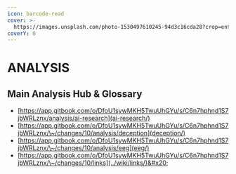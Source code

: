 ```yaml
---
icon: barcode-read
cover: >-
  https://images.unsplash.com/photo-1530497610245-94d3c16cda28?crop=entropy&cs=srgb&fm=jpg&ixid=M3wxOTcwMjR8MHwxfHNlYXJjaHwyfHxzY2FufGVufDB8fHx8MTczMDMyNTk3N3ww&ixlib=rb-4.0.3&q=85
coverY: 0
---
```


# ANALYSIS

## Main Analysis Hub & Glossary&#x20;

* [https://app.gitbook.com/o/DfoU1sywMKH5TwuUhGYu/s/C6n7hphnd1S7jbWRLznx/analysis/ai-research](ai-research/)
* [https://app.gitbook.com/o/DfoU1sywMKH5TwuUhGYu/s/C6n7hphnd1S7jbWRLznx/\~/changes/10/analysis/deception](deception/)
* [https://app.gitbook.com/o/DfoU1sywMKH5TwuUhGYu/s/C6n7hphnd1S7jbWRLznx/\~/changes/10/analysis/eeg](eeg/)
* [https://app.gitbook.com/o/DfoU1sywMKH5TwuUhGYu/s/C6n7hphnd1S7jbWRLznx/\~/changes/10/links](../wiki/links/)&#x20;
